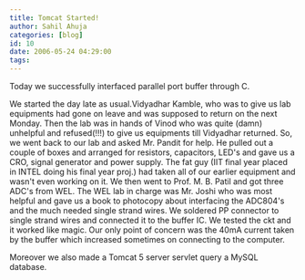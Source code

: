 ```yaml
---
title: Tomcat Started!
author: Sahil Ahuja
categories: [blog]
id: 10
date: 2006-05-24 04:29:00
tags:
---
```


Today we successfully interfaced parallel port buffer through C.

We started the day late as usual.Vidyadhar Kamble, who was to give us lab equipments had gone on leave and was supposed to return on the next Monday. Then the lab was in hands of Vinod who was quite (damn) unhelpful and refused(!!!) to give us equipments till Vidyadhar returned. So, we went back to our lab and asked Mr. Pandit for help. He pulled out a couple of boxes and arranged for resistors, capacitors, LED's and gave us a CRO, signal generator and power supply. The fat guy (IIT final year placed in INTEL doing his final year proj.) had taken all of our earlier equipment and wasn't even working on it.
  We then went to Prof. M. B. Patil and got three ADC's from WEL. The WEL lab in charge was Mr. Joshi who was most helpful and gave us a book to photocopy about interfacing the ADC804's and the much needed single strand wires. We soldered PP connector to single strand wires and connected it to the buffer IC. We tested the ckt and it worked like magic. Our only point of concern was the 40mA current taken by the buffer which increased sometimes on connecting to the computer.

Moreover we also made a Tomcat 5 server servlet query a MySQL database.